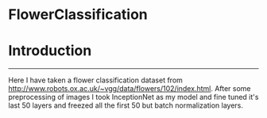 # FlowerClassification

# Introduction

---

Here I have taken a flower classification dataset from http://www.robots.ox.ac.uk/~vgg/data/flowers/102/index.html. After some preprocessing of images I took InceptionNet as my model and fine tuned it's last 50 layers and freezed all the first 50 but batch normalization layers.



